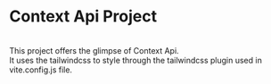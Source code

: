 # Context Api Project
<br>
This project offers the glimpse of Context Api.
<br>
It uses the tailwindcss to style through the tailwindcss plugin used in vite.config.js file.
